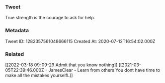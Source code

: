 ### Tweet
True strength is the courage to ask for help.

### Metadata
Tweet ID: 1282357561048666115
Created At: 2020-07-12T16:54:02.000Z

### Related
[[2022-03-18 09-09-29 Admit that you know nothing]]
[[2021-03-05T22:39:46.000Z - JamesClear - Learn from others You dont have time to make all the mistakes yourselfL]]

